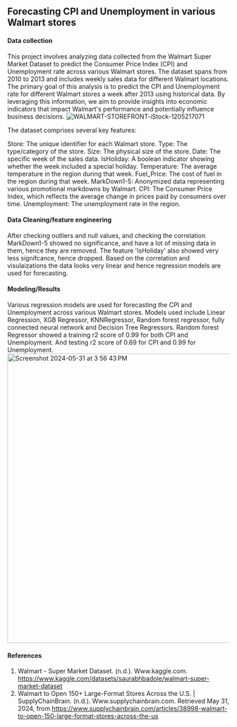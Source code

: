 ## Forecasting CPI and Unemployment in various Walmart stores

#### Data collection
This project involves analyzing data collected from the Walmart Super Market Dataset to predict the Consumer Price Index (CPI) and Unemployment rate across various Walmart stores. The dataset spans from 2010 to 2013 and includes weekly sales data for different Walmart locations.
The primary goal of this analysis is to predict the CPI and Unemployment rate for different Walmart stores a week after 2013 using historical data. By leveraging this information, we aim to provide insights into economic indicators that impact Walmart's performance and potentially influence business decisions.
![WALMART-STOREFRONT-iStock-1205217071](https://github.com/Neelesh1305/Walmartdata-Forecasting-CPI-Unemployment/assets/113800036/d3096186-5afa-4098-828c-12464f5f8a6d)

The dataset comprises several key features:

Store: The unique identifier for each Walmart store.
Type: The type/category of the store.
Size: The physical size of the store.
Date: The specific week of the sales data.
IsHoliday: A boolean indicator showing whether the week included a special holiday.
Temperature: The average temperature in the region during that week.
Fuel_Price: The cost of fuel in the region during that week.
MarkDown1-5: Anonymized data representing various promotional markdowns by Walmart.
CPI: The Consumer Price Index, which reflects the average change in prices paid by consumers over time.
Unemployment: The unemployment rate in the region.

#### Data Cleaning/feature engineering

After checking outliers and null values, and checking the correlation MarkDown1-5 showed no significance, and have a lot of missing data in them, hence they are removed. The feature 'IsHoliday' also showed very less signifcance, hence dropped.
Based on the correlation and visulaizations the data looks very linear and hence regression models are used for forecasting.

#### Modeling/Results
Various regression models are used for forecasting the CPI and Unemployment across various Walmart stores. Models used include Linear Regression, XGB Regressor, KNNRegressor, Random forest regressor, fully connected neural network and Decision Tree Regressors. 
Random forest Regressor showed a training r2 score of 0.99 for both CPI and Unemployment. And testing r2 score of 0.69 for CPI and 0.99 for Unemployment.
<img width="656" alt="Screenshot 2024-05-31 at 3 56 43 PM" src="https://github.com/Neelesh1305/Walmartdata-Forecasting-CPI-Unemployment/assets/113800036/1c1bf1c5-eb26-4cba-8515-8d003c04469d">

#### References
1. Walmart - Super Market Dataset. (n.d.). Www.kaggle.com. https://www.kaggle.com/datasets/saurabhbadole/walmart-super-market-dataset
2. Walmart to Open 150+ Large-Format Stores Across the U.S. | SupplyChainBrain. (n.d.). Www.supplychainbrain.com. Retrieved May 31, 2024, from https://www.supplychainbrain.com/articles/38998-walmart-to-open-150-large-format-stores-across-the-us
